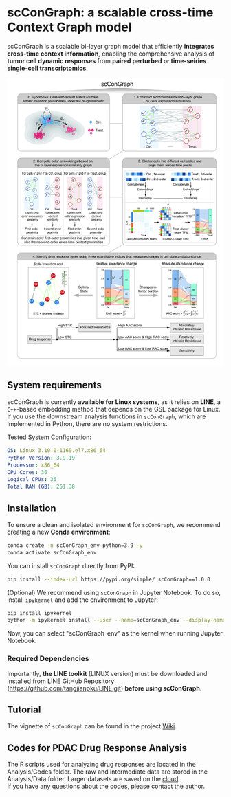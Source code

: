 # scConGraph: a scalable cross-time Context Graph model
scConGraph is a scalable bi-layer graph model that efficiently **integrates cross-time context information**, enabling the comprehensive analysis of **tumor cell dynamic responses** from **paired perturbed or time-seiries single-cell transcriptomics**.

<p align="center">
  <img width="800"  src="Analysis/images/flowchart.jpg">
</p>

## System requirements
scConGraph is currently **available for Linux systems**, as it relies on **LINE**, a `C++`-based embedding method that depends on the GSL package for Linux. If you use the downstream analysis functions in `scConGraph`, which are implemented in Python, there are no system restrictions.

Tested System Configuration:
``` yaml
OS: Linux 3.10.0-1160.el7.x86_64
Python Version: 3.9.19
Processor: x86_64
CPU Cores: 36
Logical CPUs: 36
Total RAM (GB): 251.38
```

## Installation
To ensure a clean and isolated environment for `scConGraph`, we recommend creating a new **Conda environment**:
``` bash
conda create -n scConGraph_env python=3.9 -y
conda activate scConGraph_env
``` 
You can install `scConGraph` directly from PyPI:
``` bash
pip install --index-url https://pypi.org/simple/ scConGraph==1.0.0
```
(Optional) We recommend using `scConGraph` in Jupyter Notebook. To do so, install `ipykernel` and add the environment to Jupyter:
``` bash
pip install ipykernel
python -m ipykernel install --user --name=scConGraph_env --display-name "scConGraph_env"
```
Now, you can select "scConGraph_env" as the kernel when running Jupyter Notebook. 

### Required Dependencies
Importantly, **the LINE toolkit** (LINUX version) must be downloaded and installed from LINE GitHub Repository (https://github.com/tangjianpku/LINE.git) **before using scConGraph**. 



## **Tutorial**
The vignette of `scConGraph` can be found in the project [Wiki](https://github.com/Li-Xinqi/scConGraph/wiki).

## Codes for PDAC Drug Response Analysis
The R scripts used for analyzing drug responses are located in the Analysis/Codes folder. The raw and intermediate data are stored in the Analysis/Data folder. Larger datasets are saved on the [cloud](https://cloud.tsinghua.edu.cn/d/63ff224544874971b0dd/).  
If you have any questions about the codes, please contact the [author](lxq19@mails.tsinghua.edu.cn).

